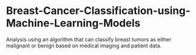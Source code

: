 # Breast-Cancer-Classification-using-Machine-Learning-Models
Analysis using an algorithm that can classify breast tumors as either malignant
or benign based on medical imaging and patient data.
